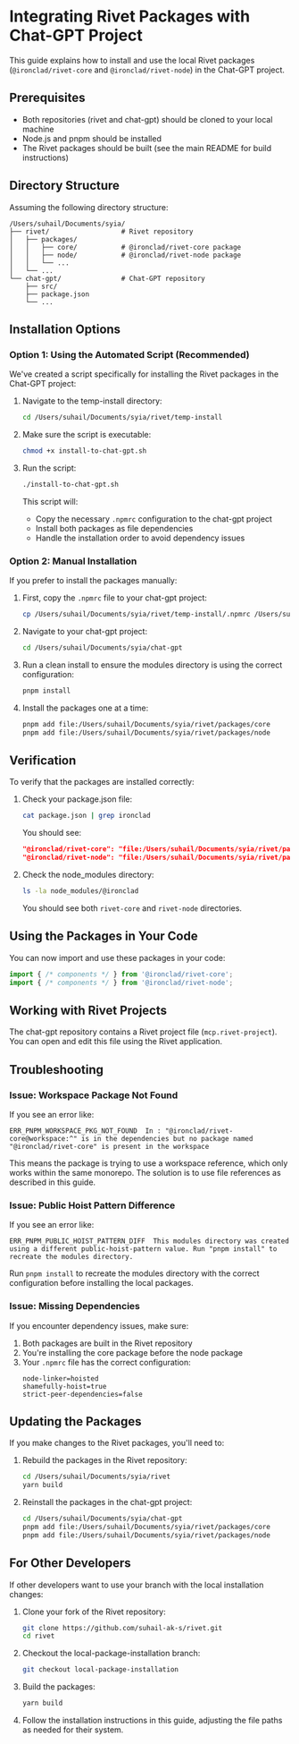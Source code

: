 # Integrating Rivet Packages with Chat-GPT Project

This guide explains how to install and use the local Rivet packages (`@ironclad/rivet-core` and `@ironclad/rivet-node`) in the Chat-GPT project.

## Prerequisites

- Both repositories (rivet and chat-gpt) should be cloned to your local machine
- Node.js and pnpm should be installed
- The Rivet packages should be built (see the main README for build instructions)

## Directory Structure

Assuming the following directory structure:

```
/Users/suhail/Documents/syia/
├── rivet/                  # Rivet repository
│   ├── packages/
│   │   ├── core/           # @ironclad/rivet-core package
│   │   ├── node/           # @ironclad/rivet-node package
│   │   └── ...
│   └── ...
└── chat-gpt/               # Chat-GPT repository
    ├── src/
    ├── package.json
    └── ...
```

## Installation Options

### Option 1: Using the Automated Script (Recommended)

We've created a script specifically for installing the Rivet packages in the Chat-GPT project:

1. Navigate to the temp-install directory:
   ```bash
   cd /Users/suhail/Documents/syia/rivet/temp-install
   ```

2. Make sure the script is executable:
   ```bash
   chmod +x install-to-chat-gpt.sh
   ```

3. Run the script:
   ```bash
   ./install-to-chat-gpt.sh
   ```

   This script will:
   - Copy the necessary `.npmrc` configuration to the chat-gpt project
   - Install both packages as file dependencies
   - Handle the installation order to avoid dependency issues

### Option 2: Manual Installation

If you prefer to install the packages manually:

1. First, copy the `.npmrc` file to your chat-gpt project:
   ```bash
   cp /Users/suhail/Documents/syia/rivet/temp-install/.npmrc /Users/suhail/Documents/syia/chat-gpt/
   ```

2. Navigate to your chat-gpt project:
   ```bash
   cd /Users/suhail/Documents/syia/chat-gpt
   ```

3. Run a clean install to ensure the modules directory is using the correct configuration:
   ```bash
   pnpm install
   ```

4. Install the packages one at a time:
   ```bash
   pnpm add file:/Users/suhail/Documents/syia/rivet/packages/core
   pnpm add file:/Users/suhail/Documents/syia/rivet/packages/node
   ```

## Verification

To verify that the packages are installed correctly:

1. Check your package.json file:
   ```bash
   cat package.json | grep ironclad
   ```

   You should see:
   ```json
   "@ironclad/rivet-core": "file:/Users/suhail/Documents/syia/rivet/packages/core",
   "@ironclad/rivet-node": "file:/Users/suhail/Documents/syia/rivet/packages/node",
   ```

2. Check the node_modules directory:
   ```bash
   ls -la node_modules/@ironclad
   ```

   You should see both `rivet-core` and `rivet-node` directories.

## Using the Packages in Your Code

You can now import and use these packages in your code:

```javascript
import { /* components */ } from '@ironclad/rivet-core';
import { /* components */ } from '@ironclad/rivet-node';
```

## Working with Rivet Projects

The chat-gpt repository contains a Rivet project file (`mcp.rivet-project`). You can open and edit this file using the Rivet application.

## Troubleshooting

### Issue: Workspace Package Not Found

If you see an error like:
```
ERR_PNPM_WORKSPACE_PKG_NOT_FOUND  In : "@ironclad/rivet-core@workspace:^" is in the dependencies but no package named "@ironclad/rivet-core" is present in the workspace
```

This means the package is trying to use a workspace reference, which only works within the same monorepo. The solution is to use file references as described in this guide.

### Issue: Public Hoist Pattern Difference

If you see an error like:
```
ERR_PNPM_PUBLIC_HOIST_PATTERN_DIFF  This modules directory was created using a different public-hoist-pattern value. Run "pnpm install" to recreate the modules directory.
```

Run `pnpm install` to recreate the modules directory with the correct configuration before installing the local packages.

### Issue: Missing Dependencies

If you encounter dependency issues, make sure:
1. Both packages are built in the Rivet repository
2. You're installing the core package before the node package
3. Your `.npmrc` file has the correct configuration:
   ```
   node-linker=hoisted
   shamefully-hoist=true
   strict-peer-dependencies=false
   ```

## Updating the Packages

If you make changes to the Rivet packages, you'll need to:

1. Rebuild the packages in the Rivet repository:
   ```bash
   cd /Users/suhail/Documents/syia/rivet
   yarn build
   ```

2. Reinstall the packages in the chat-gpt project:
   ```bash
   cd /Users/suhail/Documents/syia/chat-gpt
   pnpm add file:/Users/suhail/Documents/syia/rivet/packages/core
   pnpm add file:/Users/suhail/Documents/syia/rivet/packages/node
   ```

## For Other Developers

If other developers want to use your branch with the local installation changes:

1. Clone your fork of the Rivet repository:
   ```bash
   git clone https://github.com/suhail-ak-s/rivet.git
   cd rivet
   ```

2. Checkout the local-package-installation branch:
   ```bash
   git checkout local-package-installation
   ```

3. Build the packages:
   ```bash
   yarn build
   ```

4. Follow the installation instructions in this guide, adjusting the file paths as needed for their system. 